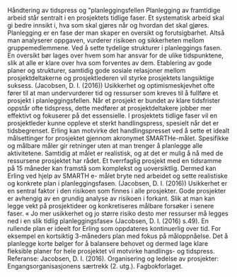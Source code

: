 Håndtering av tidspress og "planleggingsfellen
Planlegging av framtidige arbeid står sentralt i en prosjektets tidlige faser. Et systematisk arbeid skal gi bedre innsikt i, hva som skal gjøres når og hvordan det skal gjøres. Planlegging er en fase der man skaper en oversikt og forutsigbarhet. Altså man analyserer oppgaven, vurderer risikoen og sikkerheten mellom gruppemedlemmene. Ved å sette tydelige strukturer i planleggings fasen. En oversikt bør lages over hvem som har ansvar for de ulike tidspunktene, slik at alle er klare over hva som forventes av dem. Etablering av gode planer og strukturer, samtidig gode sosiale relasjoner mellom prosjektdeltakerne og prosjektlederen vil styrke prosjektets langsiktige suksess. (Jacobsen, D. I. (2016))
Usikkerhet og optimismeskjevhet ofte fører til at man undervurderer tid og ressurser som kreves til å fullføre et prosjekt i planleggingsfellen. Når et prosjekt er bundet av klare tidsfrister oppstår ofte tidspress, dette medfører at prosjektdeltakere jobber mer effektivt og fokuserer på det essensielle. I prosjektets tidlige faser vil en prosjektleder kunne oppleve et sterkt handlingspress, spesielt når det er tidsbegrenset. Erling kan motvirke det handlingspresset ved å sette et idealt målsettinger for prosjektet gjennom akronymet SMARTHe-målet. Spesifikke og målbare måler gir retninger uten at man trenger å planlegge alle aktivitetene. Samtidig at målet er realistisk, og at det er mulig å nå med de ressursene prosjektet har rådet. Et tverrfaglig prosjekt med en tidsramme på 15 måneder kan framstå som komplekst og uoversiktlig. Dermed kan Erling ved hjelp av SMARTH e- målet bryte ned arbeidet og sette realistiske og konkrete plan i planleggingsfasen. (Jacobsen, D. I. (2016))
Usikkerhet er en sentral faktor i den risikoen som finnes i alle prosjekter. Gode prosjekter er avhengig av en grundig analyse av risikoen i forkant. Slik at man kan legge vekt på prosjektideer og konkretiseres målbare forsøker i senere faser. « Jo mer usikkerhet og jo større risiko desto mer ressurser må legges ned i en slik tidlig planleggingsfase» (Jacobsen, D. I. (2016) s.49). En rullende plan er ideelt for Erling som oppdateres kontinuerlig over tid. For eksempel en kortsiktig 3-måneders plan med fokus på måloppnåelse. Det å planlegge korte bølger for å balansere behovet og dermed lage klare fleksible planer for hele prosjektet vil motvirke handlings- og tidspress. 
Referanse:
Jacobsen, D. I. (2016). Organisering og ledelse av prosjekter: Engangsorganisasjonens særtrekk (2. utg.). Fagbokforlaget.